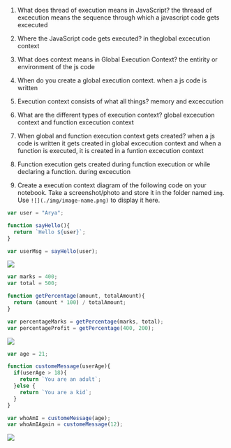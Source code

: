 1. What does thread of execution means in JavaScript?
the threaad of excecution means the sequence through which a javascript code gets excecuted

2. Where the JavaScript code gets executed?
 in theglobal excecution context

3. What does context means in Global Execution Context?
the entirity or environment of the js code

4. When do you create a global execution context.
when a js code is written

5. Execution context consists of what all things?
memory and exceccution

6. What are the different types of execution context?
global excecution context and function excecution context

7. When global and function execution context gets created?
when a js code is written it gets created in global excecution context and when a function is executed, it is created in a funtion excecution context

8. Function execution gets created during function execution or while declaring a function.
during excecution


9. Create a execution context diagram of the following code on your notebook. Take a screenshot/photo and store it in the folder named `img`. Use `![](./img/image-name.png)` to display it here.



```js
var user = "Arya";

function sayHello(){
  return `Hello ${user}`;
}

var userMsg = sayHello(user);
```

<!-- Put your image here -->

![](/TA-JS-scope-and-closure-TJaaal/block-BJaagm/media/Gec(1).jpg)



```js
var marks = 400;
var total = 500;

function getPercentage(amount, totalAmount){
  return (amount * 100) / totalAmount;
}

var percentageMarks = getPercentage(marks, total);
var percentageProfit = getPercentage(400, 200);
```

<!-- Put your image here -->

![](/TA-JS-scope-and-closure-TJaaal/block-BJaagm/media/Gec2.jpg)



```js
var age = 21;

function customeMessage(userAge){
  if(userAge > 18){
    return `You are an adult`;
  }else {
    return `You are a kid`;
  }
}

var whoAmI = customeMessage(age);
var whoAmIAgain = customeMessage(12);
```

<!-- Put your image here -->

![](/TA-JS-scope-and-closure-TJaaal/block-BJaagm/media/Gec3.jpg)

